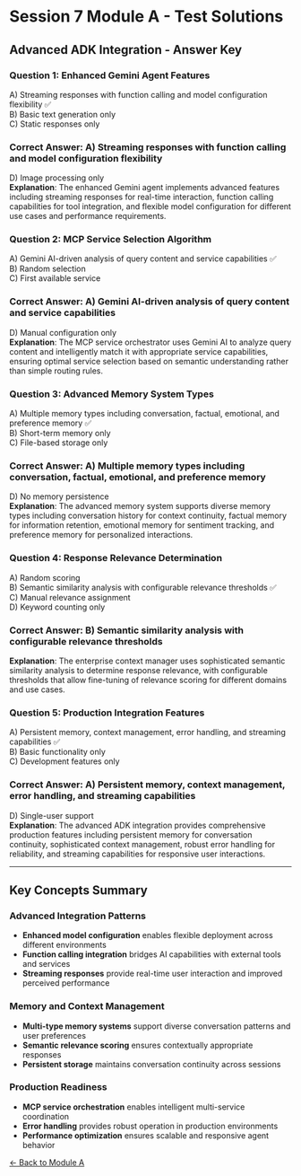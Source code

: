 # Session 7 Module A - Test Solutions

## Advanced ADK Integration - Answer Key

### Question 1: Enhanced Gemini Agent Features
A) Streaming responses with function calling and model configuration flexibility ✅  
B) Basic text generation only  
C) Static responses only  
### Correct Answer: A) Streaming responses with function calling and model configuration flexibility
D) Image processing only  
**Explanation**: The enhanced Gemini agent implements advanced features including streaming responses for real-time interaction, function calling capabilities for tool integration, and flexible model configuration for different use cases and performance requirements.

### Question 2: MCP Service Selection Algorithm
A) Gemini AI-driven analysis of query content and service capabilities ✅  
B) Random selection  
C) First available service  
### Correct Answer: A) Gemini AI-driven analysis of query content and service capabilities
D) Manual configuration only  
**Explanation**: The MCP service orchestrator uses Gemini AI to analyze query content and intelligently match it with appropriate service capabilities, ensuring optimal service selection based on semantic understanding rather than simple routing rules.

### Question 3: Advanced Memory System Types
A) Multiple memory types including conversation, factual, emotional, and preference memory ✅  
B) Short-term memory only  
C) File-based storage only  
### Correct Answer: A) Multiple memory types including conversation, factual, emotional, and preference memory
D) No memory persistence  
**Explanation**: The advanced memory system supports diverse memory types including conversation history for context continuity, factual memory for information retention, emotional memory for sentiment tracking, and preference memory for personalized interactions.

### Question 4: Response Relevance Determination
A) Random scoring  
B) Semantic similarity analysis with configurable relevance thresholds ✅  
C) Manual relevance assignment  
D) Keyword counting only  
### Correct Answer: B) Semantic similarity analysis with configurable relevance thresholds


**Explanation**: The enterprise context manager uses sophisticated semantic similarity analysis to determine response relevance, with configurable thresholds that allow fine-tuning of relevance scoring for different domains and use cases.

### Question 5: Production Integration Features
A) Persistent memory, context management, error handling, and streaming capabilities ✅  
B) Basic functionality only  
C) Development features only  
### Correct Answer: A) Persistent memory, context management, error handling, and streaming capabilities
D) Single-user support  
**Explanation**: The advanced ADK integration provides comprehensive production features including persistent memory for conversation continuity, sophisticated context management, robust error handling for reliability, and streaming capabilities for responsive user interactions.

---

## Key Concepts Summary

### Advanced Integration Patterns
- **Enhanced model configuration** enables flexible deployment across different environments
- **Function calling integration** bridges AI capabilities with external tools and services
- **Streaming responses** provide real-time user interaction and improved perceived performance

### Memory and Context Management
- **Multi-type memory systems** support diverse conversation patterns and user preferences
- **Semantic relevance scoring** ensures contextually appropriate responses
- **Persistent storage** maintains conversation continuity across sessions

### Production Readiness
- **MCP service orchestration** enables intelligent multi-service coordination
- **Error handling** provides robust operation in production environments
- **Performance optimization** ensures scalable and responsive agent behavior

[← Back to Module A](Session7_ModuleA_Advanced_ADK_Integration.md)